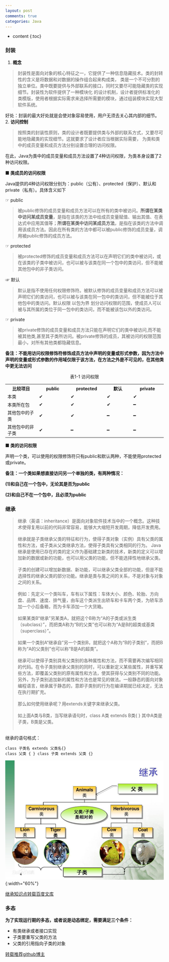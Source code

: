 ```yaml
---
layout: post
comments: true
categories: Java
---
```


* content
{:toc}

### 封装
1. **概念**

>封装性是面向对象的核心特征之一，它提供了一种信息隐藏技术。类的封转性的含义是将数据和对数据的操作组合起来构成类，
>类是一个不可分割的独立单位。类中既要提供与外部联系的接口，同时又要尽可能隐藏类的实现细节。封装性为软件提供了一种模块化
>的设计机制，设计者提供标准化的类模版，使用者根据实际需求来选择所需要的模块，通过组装模块实现大型软件系统。

好处：封装的最大好处就是会使对象容易使用，用户无须去关心其内部的细节。
2. **访问控制**

>按照类的封装性原则，类的设计者既要提供类与外部的联系方式，又要尽可能地隐藏类的实现细节。这就要求了设计者应当根据实际需要，
>为类和类中的成员变量和成员方法分别设置合理的访问权限。<br>

<p>在此，Java为类中的成员变量和成员方法设置了4种访问权限，为类本身设置了2种访问权限。</p>

**■ 类成员的访问权限**

Java提供的4种访问权限分别为：public（公有）、protected（保护）、默认和private（私有）。具体含义如下

☞ public 

>被public修饰的成员变量和成员方法可以在所有的类中被访问。**所谓在某类中访问某成员变量**，是指在该类的方法中给成员变量赋值、输出其值、在表达式中应用其值等；**所谓在某类中访问某成员方法**，是指在该类的方法中调用该成员方法。因此在所有类的方法中都可以被public修饰的成员变量，调用被public修饰的成员方法。

☞ protected

>被protected修饰的成员变量和成员方法可以在声明它们的类中被访问，或在该类的子类中被访问，也可以被与该类在同一个包中的类访问，但不能被其他包中的非子类访问。

☞ 默认

> 默认是指不使用任何权限修饰符。被默认修饰的成员变量和成员方法可以被声明它们的类访问，也可以被与该类在同一包中的类访问，但不能被位于其他包中的类访问。默认权限 以包为界 划分访问权限的范围，使成员人可以被与其所属的类位于同一包中的类访问，而不能被该包以外的类访问。

☞ private

>被private修饰的成员变量和成员方法只能在声明它们的类中被访问,而不能被其他类,甚至其子类所访问。被private修饰的成员，其被访问的权限范围最小，对所有其他类都隐藏信息。

**备注：不能用访问权限修饰符修饰成员方法中声明的变量或形式参数，因为方法中声明的变量或形式参数的作用域仅限于该方法，在方法之外是不可见的，在其他类中更无法访问**
<center>表1-1 访问权限</center>
<div>
    <table>
        <tr>
            <th rowspan="1" width=190>比较项目</th>
            <th width=150>public</th>
            <th width=150>protected</th>
            <th width=150>默认</th>
            <th width=150>private</th>
        </tr>
        <tr>
            <td>本类</td>
            <td>✔</td>
            <td>✔</td>
            <td>✔</td>
            <td>✔</td>
        </tr>
        <tr>
            <td>本类所在包</td>
            <td>✔</td>
            <td>✔</td>
            <td>✔</td>
            <td>━</td>
        </tr>
        <tr>
            <td>其他包中的子类</td>
            <td>✔</td>
            <td>✔</td>
            <td>━</td>
            <td>━</td>
        </tr>
        <tr>
            <td>其他包中的非子类</td>
            <td>✔</td>
            <td>━</td>
            <td>━</td>
            <td>━</td>
        </tr>
    </table>
</div>


**■ 类的访问权限**

声明一个类，可以使用的权限修饰符只有public和默认两种，不能使用protected或private。

**备注：一个类如果想直接访问另一个单独的类，有两种情况：**

**(1)和自己在一个包中，无论其是否为public**

**(2)和自己不在一个包中，且必须为public**

### 继承
>继承（英语：inheritance）是面向对象软件技术当中的一个概念。这种技术使得复用以前的代码非常容易，能够大大缩短开发周期，降低开发费用。<br><br>
>继承就是子类继承父类的特征和行为，使得子类对象（实例）具有父类的属性和方法，或子类从父类继承方法，使得子类具有父类相同的行为。
Java继承是使用已存在的类的定义作为基础建立新类的技术，新类的定义可以增加新的数据或新的功能，也可以用父类的功能，但不能选择性地继承父类。<br><br>
>子类的创建可以增加新数据、新功能，可以继承父类全部的功能，但是不能选择性的继承父类的部分功能。继承是类与类之间的关系，不是对象与对象之间的关系。<br><br>
>例如：先定义一个类叫车，车有以下属性：车体大小、颜色、轮胎、方向盘、品牌、速度、排气量，由车这个类派生出轿车和卡车两个类，为轿车添加一个小后备箱，而为卡车添加一个大货箱。<br><br>
>如果某类B“继承”另某类A，就把这个B称为“A的子类或派生类（subclass）”，而把类A称为“B的父类”也可以称为“A是B的超类或基类（superclass）”。<br><br>
>如果一个类别A“继承自”另一个类别B，就把这个A称为“B的子类别”，而把B称为“A的父类别”也可以称“B是A的超类”。<br><br>
继承可以使得子类别具有父类别的各种属性和方法，而不需要再次编写相同的代码。在令子类别继承父类别的同时，可以重新定义某些属性，并重写某些方法，即覆盖父类别的原有属性和方法，使其获得与父类别不同的功能。另外，为子类别追加新的属性和方法也是常见的做法。一般静态的面向对象编程语言，继承属于静态的，意即子类别的行为在编译期就已经决定，无法在执行期扩充。<br><br>
>那么如何使用继承呢？用extends关键字来继承父类。<br><br>
>如上面A类与B类，当写继承语句时，class A类 extends B类{ } 其中A类是子类，B类是父类。<br><br>

继承的语句格式：

    class 子类名 extends 父类名{}
    class 父类 { } class 子类 extends 父类 {}

![继承](/static/img/extends.jpg){:width="60%"}

[继承知识点转载百度文库](https://baike.baidu.com/item/%E7%BB%A7%E6%89%BF/20267560?fr=aladdin)

### 多态

**为了实现运行期的多态，或者说是动态绑定，需要满足三个条件：**
* 有类继承或者接口实现
* 子类要重写父类的方法
* 父类的引用指向子类的对象

[转载推荐github博主](http://hollischuang.gitee.io/tobetopjavaer/#/)